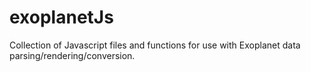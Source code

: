# exoplanetJs
Collection of Javascript files and functions for use with Exoplanet data parsing/rendering/conversion.
